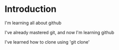 # Introduction

I'm learning all about github

I've already mastered git, and now I'm learning github

I've learned how to clone using 'git clone'
